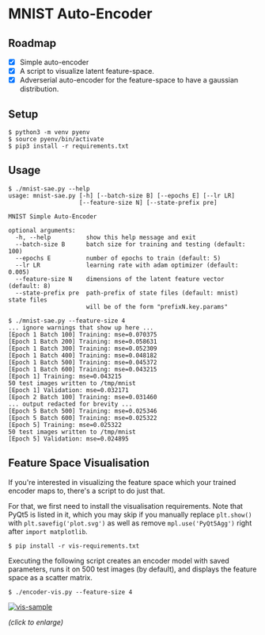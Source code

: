 # MNIST Auto-Encoder

## Roadmap

- [x] Simple auto-encoder
- [x] A script to visualize latent feature-space.
- [x] Adverserial auto-encoder for the feature-space to have a gaussian distribution.

## Setup

```
$ python3 -m venv pyenv
$ source pyenv/bin/activate
$ pip3 install -r requirements.txt
```

## Usage

```
$ ./mnist-sae.py --help
usage: mnist-sae.py [-h] [--batch-size B] [--epochs E] [--lr LR]
                    [--feature-size N] [--state-prefix pre]

MNIST Simple Auto-Encoder

optional arguments:
  -h, --help          show this help message and exit
  --batch-size B      batch size for training and testing (default: 100)
  --epochs E          number of epochs to train (default: 5)
  --lr LR             learning rate with adam optimizer (default: 0.005)
  --feature-size N    dimensions of the latent feature vector (default: 8)
  --state-prefix pre  path-prefix of state files (default: mnist) state files
                      will be of the form "prefixN.key.params"
```

```
$ ./mnist-sae.py --feature-size 4
... ignore warnings that show up here ...
[Epoch 1 Batch 100] Training: mse=0.070375
[Epoch 1 Batch 200] Training: mse=0.058631
[Epoch 1 Batch 300] Training: mse=0.052309
[Epoch 1 Batch 400] Training: mse=0.048182
[Epoch 1 Batch 500] Training: mse=0.045372
[Epoch 1 Batch 600] Training: mse=0.043215
[Epoch 1] Training: mse=0.043215
50 test images written to /tmp/mnist
[Epoch 1] Validation: mse=0.032171
[Epoch 2 Batch 100] Training: mse=0.031460
... output redacted for brevity ...
[Epoch 5 Batch 500] Training: mse=0.025346
[Epoch 5 Batch 600] Training: mse=0.025322
[Epoch 5] Training: mse=0.025322
50 test images written to /tmp/mnist
[Epoch 5] Validation: mse=0.024895
```

## Feature Space Visualisation

If you're interested in visualizing the feature space which your trained
encoder maps to, there's a script to do just that.

For that, we first need to install the visualisation requirements. Note that
PyQt5 is listed in it, which you may skip if you manually replace `plt.show()`
with `plt.savefig('plot.svg')` as well as remove `mpl.use('PyQt5Agg')` right
after `import matplotlib`.

```
$ pip install -r vis-requirements.txt
```

Executing the following script creates an encoder model with saved parameters,
runs it on 500 test images (by default), and displays the feature space as a
scatter matrix.

```
$ ./encoder-vis.py --feature-size 4
```

[![vis-sample](https://i.imgur.com/6IN5FDkl.png)](https://i.imgur.com/6IN5FDk.png)

_(click to enlarge)_

